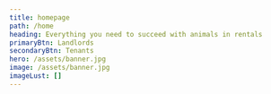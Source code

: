```yaml
---
title: homepage
path: /home
heading: Everything you need to succeed with animals in rentals
primaryBtn: Landlords
secondaryBtn: Tenants
hero: /assets/banner.jpg
image: /assets/banner.jpg
imageLust: []
---
```

